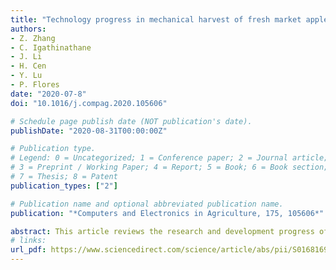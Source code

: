 ```yaml
---
title: "Technology progress in mechanical harvest of fresh market apples"
authors: 
- Z. Zhang
- C. Igathinathane
- J. Li
- H. Cen
- Y. Lu
- P. Flores
date: "2020-07-8"
doi: "10.1016/j.compag.2020.105606"

# Schedule page publish date (NOT publication's date).
publishDate: "2020-08-31T00:00:00Z"

# Publication type.
# Legend: 0 = Uncategorized; 1 = Conference paper; 2 = Journal article;
# 3 = Preprint / Working Paper; 4 = Report; 5 = Book; 6 = Book section;
# 7 = Thesis; 8 = Patent
publication_types: ["2"]

# Publication name and optional abbreviated publication name.
publication: "*Computers and Electronics in Agriculture, 175, 105606*"

abstract: This article reviews the research and development progress of mechanical harvest technologies for fresh market apples over the past decades with a focus on the predominant technologies of shake-and-catch, robots, and harvest-assist platform methods. In addition, based on the review it points out the bottlenecks and future trends of these three technology categories. Major progress in the shake-and-catch method is related to theoretical studies on the effective removal of apples and catching mechanisms to minimize bruising. The unacceptable bruising conditions hinder the shake-and-catch method from commercial application. Two startups of apple harvesting robots are in the stage of commercializing their products based on vacuum and three-finger end-effectors, respectively. Economic benefits, as well as technology reliability and robustness of both robots, are pending for validation before they are on the market. In addition, a key obstacle faced by both robots before commercial use is to find a solution to pick apples grown in clusters. Harvest-assist platforms are gradually adopted by apple growers, but at a very low rate due to their doubts on economic benefits. Validation of harvest-assist platforms’ economic benefits and incorporation with more functions (e.g., sorting) would enhance their adoption. With the rapid development of sensing and automation technologies, such as novel sensors, embedded systems, and machine learning algorithms, and the progress in new tree canopy structures that are friendlier for fruit visibility and accessibility, it is believed the robots for fresh market apple harvest would be realized and commercialized in the near future. Currently, more efforts should be invested in analyzing and validating the economic benefits of harvest-assist platforms, as well as adding more functions to the harvest-assist platforms, to increase their application rate for the benefit of the apple industry.
# links:
url_pdf: https://www.sciencedirect.com/science/article/abs/pii/S0168169920312345
---
```

